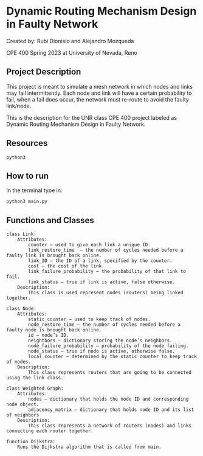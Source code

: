 # Dynamic Routing Mechanism Design in Faulty Network

Created by: Rubi Dionisio and Alejandro Mozqueda

CPE 400 Spring 2023 at University of Nevada, Reno

## Project Description

This project is meant to simulate a mesh network in which nodes and links may fail intermittently. Each node and link will have a certain probability to fail, when a fail does occur, the network must re-route to avoid the faulty link/node.

This is the description for the UNR class CPE 400 project labeled as Dynamic Routing Mechanism Design in Faulty Network.

## Resources

``` 
python3
```

## How to run

In the terminal type in:

```
python3 main.py
```

## Functions and Classes

```
class Link:
    Attributes:
        counter – used to give each link a unique ID.
        link_restore_time  – the number of cycles needed before a faulty link is brought back online. 
        link_ID – the ID of a link, specified by the counter.
        cost – the cost of the link.
        link_failure_probability – the probability of that link to fail.
        link_status – true if link is active, false otherwise.
    Description:
        This class is used represent nodes (routers) being linked together.
```

```
class Node:
    Attributes:
        static_counter – used to keep track of nodes.
        node_restore_time – the number of cycles needed before a faulty node is brought back online.
        id – node’s ID.
        neightbors – dictionary storing the node’s neighbors.
        node_failure_probability – probability of the node failing.
        node_status – true if node is active, otherwise false.
        local_counter – determined by the static counter to keep track of nodes.
    Description:
        This class represents routers that are going to be connected using the link class.
```

```
class Weighted Graph:
    Attributes:
        nodes – dictionary that holds the node ID and corresponding node object.
        adjacency_matrix – dictionary that holds node ID and its list of neighbors
    Description:
        This class represents a network of routers (nodes) and links connecting each router together.
```
```
function Dijkstra:
    Runs the Dijkstra algorithm that is called from main.
```
